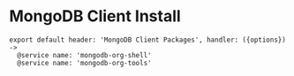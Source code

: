 
# MongoDB Client Install

    export default header: 'MongoDB Client Packages', handler: ({options}) ->
      @service name: 'mongodb-org-shell'
      @service name: 'mongodb-org-tools'
